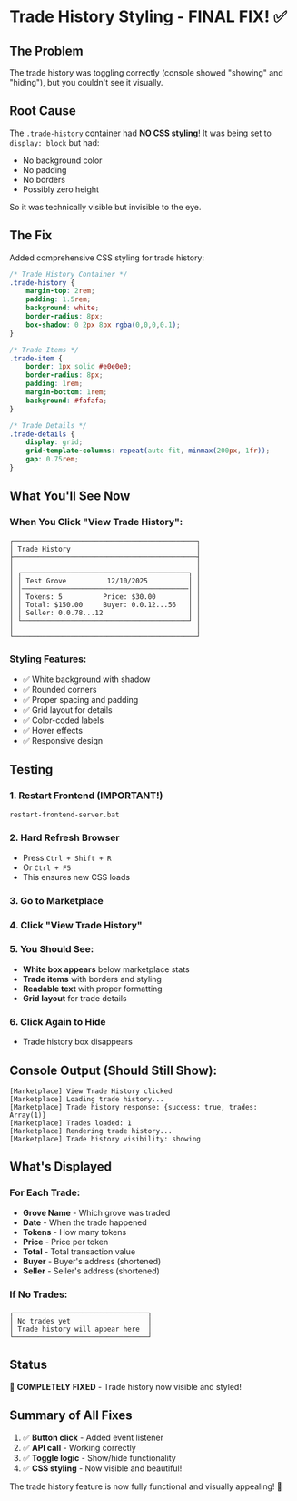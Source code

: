 # Trade History Styling - FINAL FIX! ✅

## The Problem
The trade history was toggling correctly (console showed "showing" and "hiding"), but you couldn't see it visually.

## Root Cause
The `.trade-history` container had **NO CSS styling**! It was being set to `display: block` but had:
- No background color
- No padding
- No borders
- Possibly zero height

So it was technically visible but invisible to the eye.

## The Fix

Added comprehensive CSS styling for trade history:

```css
/* Trade History Container */
.trade-history {
    margin-top: 2rem;
    padding: 1.5rem;
    background: white;
    border-radius: 8px;
    box-shadow: 0 2px 8px rgba(0,0,0,0.1);
}

/* Trade Items */
.trade-item {
    border: 1px solid #e0e0e0;
    border-radius: 8px;
    padding: 1rem;
    margin-bottom: 1rem;
    background: #fafafa;
}

/* Trade Details */
.trade-details {
    display: grid;
    grid-template-columns: repeat(auto-fit, minmax(200px, 1fr));
    gap: 0.75rem;
}
```

## What You'll See Now

### When You Click "View Trade History":

```
┌─────────────────────────────────────────────┐
│ Trade History                               │
├─────────────────────────────────────────────┤
│                                             │
│ ┌─────────────────────────────────────────┐ │
│ │ Test Grove          12/10/2025          │ │
│ │─────────────────────────────────────────│ │
│ │ Tokens: 5          Price: $30.00        │ │
│ │ Total: $150.00     Buyer: 0.0.12...56   │ │
│ │ Seller: 0.0.78...12                     │ │
│ └─────────────────────────────────────────┘ │
│                                             │
└─────────────────────────────────────────────┘
```

### Styling Features:
- ✅ White background with shadow
- ✅ Rounded corners
- ✅ Proper spacing and padding
- ✅ Grid layout for details
- ✅ Color-coded labels
- ✅ Hover effects
- ✅ Responsive design

## Testing

### 1. Restart Frontend (IMPORTANT!)
```bash
restart-frontend-server.bat
```

### 2. Hard Refresh Browser
- Press `Ctrl + Shift + R`
- Or `Ctrl + F5`
- This ensures new CSS loads

### 3. Go to Marketplace

### 4. Click "View Trade History"

### 5. You Should See:
- **White box appears** below marketplace stats
- **Trade items** with borders and styling
- **Readable text** with proper formatting
- **Grid layout** for trade details

### 6. Click Again to Hide
- Trade history box disappears

## Console Output (Should Still Show):
```
[Marketplace] View Trade History clicked
[Marketplace] Loading trade history...
[Marketplace] Trade history response: {success: true, trades: Array(1)}
[Marketplace] Trades loaded: 1
[Marketplace] Rendering trade history...
[Marketplace] Trade history visibility: showing
```

## What's Displayed

### For Each Trade:
- **Grove Name** - Which grove was traded
- **Date** - When the trade happened
- **Tokens** - How many tokens
- **Price** - Price per token
- **Total** - Total transaction value
- **Buyer** - Buyer's address (shortened)
- **Seller** - Seller's address (shortened)

### If No Trades:
```
┌─────────────────────────────────┐
│ No trades yet                   │
│ Trade history will appear here  │
└─────────────────────────────────┘
```

## Status
🎉 **COMPLETELY FIXED** - Trade history now visible and styled!

## Summary of All Fixes

1. ✅ **Button click** - Added event listener
2. ✅ **API call** - Working correctly
3. ✅ **Toggle logic** - Show/hide functionality
4. ✅ **CSS styling** - Now visible and beautiful!

The trade history feature is now fully functional and visually appealing! 🚀
